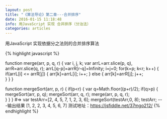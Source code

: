 ```yaml
---
layout: post
title: "《算法导论》第二章---合并排序"
date: 2016-01-15 11:18:48 
info: 用JavaScript 实现 合并排序（分治法）
categories: articles
---
```


用JavaScript 实现依据分之法则的合并排序算法

{% highlight javascript %}

function merge(arr, p, q, r) {
    var i, j, k;
    var arrL=arr.slice(p, q), arrR=arr.slice(q, r);
    arrL[q-p]=arrR[r-q]=Infinity;
    i=j=0;
    for(k=p; k<r; k++) {
        if(arrL[i] <= arrR[j]) {
            arr[k]=arrL[i];
            i++;
        } else {
            arr[k]=arrR[j];
            j++;       
        }
    }
}

function mergeSort(arr, p, r) {
    if(p<r) {
        var q=Math.floor((p+r)/2);
        if(q>p) {
            mergeSort(arr, p, q);
            mergeSort(arr, q, r); 
            merge(arr, p, q, r);                   
        }
    }
}
#=> var testArr=[2, 4, 5, 7, 1, 2, 3, 6]; mergeSort(testArr,0, 8); testArr;
   ---输出结果 [1, 2, 2, 3, 4, 5, 6, 7]
测试地址：https://jsfiddle.net/37mgo212/
{% endhighlight %}



